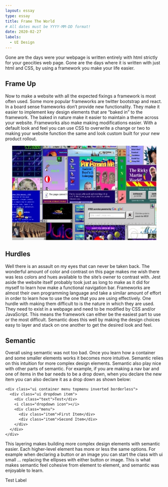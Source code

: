 ```yaml
---
layout: essay
type: essay
title: Frame The World
# All dates must be YYYY-MM-DD format!
date: 2020-02-27
labels:
  - UI Design
---
```


Gone are the days were your webpage is written entirely with html strictly for your geocities web page. Gone are the days where it is written with just html and CSS, by using a framework you make your life easier.

## Frame Up
Now to make a website with all the expected fixings a framework is most often used. Some more popular frameworks are twitter bootstrap and react. In a board sense frameworks don’t provide new functionality. They make it easier to implement key design elements that are “baked in” to the framework. The baked in nature make it easier to maintain a theme across your website. Frameworks also make making modifications easier. With a default look and feel you can use CSS to overwrite a change or two to making your website function the same and look custom built for your new product rollout. 

<p align="center">
  <img width="460" height="300" src= "../images/geocities.jpg">
</p>

## Hurdles 

Well there is an assault on my eyes that can never be taken back. The wonderful amount of color and contrast on this page makes me wish there was less colors and hues available to the site’s owner to contrast with. Jest aside the website itself probably took just as long to make as it did for myself to learn how make a functional navigation bar. Frameworks are almost their own programming language and take a similar amount of effort in order to learn how to use the one that you are using effectively. One hurdle with making them difficult to is the nature in which they are used. They need to exist in a webpage and need to be modified by CSS and/or JavaScript. This means the framework can either be the easiest part to use or the most difficult. Semantic does this well by making the design choices easy to layer and stack on one another to get the desired look and feel. 

## Semantic

Overall using semantic was not too bad. Once you learn how a container and some smaller elements works it becomes more intuitive. Semantic relies on this intuition for more complex design elements. Semantic also play nice with other parts of semantic. For example, if you are making a nav bar and one of items in the bar needs to be a drop down, when you declare the new item you can also declare it as a drop down as shown below:  

```
<div class="ui container menu topmenu inverted borderless">
  <div class="ui dropdown item">
    <div class="text">Test</div>
    <i class="dropdown icon"></i>
    <div class="menu">
      <div class="item">First Item</div>
      <div class="item">Second Item</div>
    </div>
  </div>
</div>
```

This layering makes building more complex design elements with semantic easier. Each higher-level element has more or less the same options. For example when declaring a button or an image you can start the class with ui small … replacing the ellipses with either button or image. This is what makes semantic feel cohesive from element to element, and semantic was enjoyable to learn.

<div class = 'ui label'>Test Label</div>
